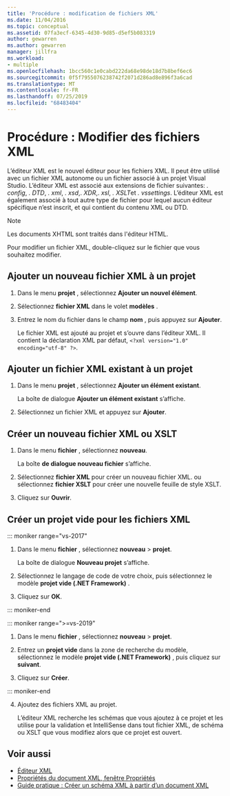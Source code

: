 ```yaml
---
title: 'Procédure : modification de fichiers XML'
ms.date: 11/04/2016
ms.topic: conceptual
ms.assetid: 07fa3ecf-6345-4d30-9d85-d5ef5b083319
author: gewarren
ms.author: gewarren
manager: jillfra
ms.workload:
- multiple
ms.openlocfilehash: 1bcc560c1e0cabd222da68e98de18d7b8bef6ec6
ms.sourcegitcommit: 0f5f7955076238742f2071d286ad8e896f3a6cad
ms.translationtype: MT
ms.contentlocale: fr-FR
ms.lasthandoff: 07/25/2019
ms.locfileid: "68483404"
---
```

# <a name="how-to-edit-xml-files"></a>Procédure : Modifier des fichiers XML

L’éditeur XML est le nouvel éditeur pour les fichiers XML. Il peut être utilisé avec un fichier XML autonome ou un fichier associé à un projet Visual Studio. L’éditeur XML est associé aux extensions de fichier suivantes: *. config*, *. DTD*, *. xml*, *. xsd*,. *XDR*,. *xsl*, *. XSLT*et *. vssettings*. L’éditeur XML est également associé à tout autre type de fichier pour lequel aucun éditeur spécifique n’est inscrit, et qui contient du contenu XML ou DTD.

> [!NOTE]
> Les documents XHTML sont traités dans l'éditeur HTML.

Pour modifier un fichier XML, double-cliquez sur le fichier que vous souhaitez modifier.

## <a name="add-a-new-xml-file-to-a-project"></a>Ajouter un nouveau fichier XML à un projet

1. Dans le menu **projet** , sélectionnez **Ajouter un nouvel élément**.

2. Sélectionnez **fichier XML** dans le volet **modèles** .

3. Entrez le nom du fichier dans le champ **nom** , puis appuyez sur **Ajouter**.

   Le fichier XML est ajouté au projet et s’ouvre dans l’éditeur XML. Il contient la déclaration XML par défaut, `<?xml version="1.0" encoding="utf-8" ?>`.

## <a name="add-an-existing-xml-file-to-a-project"></a>Ajouter un fichier XML existant à un projet

1. Dans le menu **projet** , sélectionnez **Ajouter un élément existant**.

   La boîte de dialogue **Ajouter un élément existant** s’affiche.

2. Sélectionnez un fichier XML et appuyez sur **Ajouter**.

## <a name="create-a-new-xml-or-xslt-file"></a>Créer un nouveau fichier XML ou XSLT

1. Dans le menu **fichier** , sélectionnez **nouveau**.

   La boîte **de dialogue nouveau fichier** s’affiche.

2. Sélectionnez **fichier XML** pour créer un nouveau fichier XML. ou sélectionnez **fichier XSLT** pour créer une nouvelle feuille de style XSLT.

3. Cliquez sur **Ouvrir**.

## <a name="create-an-empty-project-for-xml-files"></a>Créer un projet vide pour les fichiers XML

::: moniker range="vs-2017"

1. Dans le menu **fichier** , sélectionnez **nouveau** > **projet**.

   La boîte de dialogue **Nouveau projet** s’affiche.

2. Sélectionnez le langage de code de votre choix, puis sélectionnez le modèle **projet vide (.NET Framework)** .

3. Cliquez sur **OK**.

::: moniker-end

::: moniker range=">=vs-2019"

1. Dans le menu **fichier** , sélectionnez **nouveau** > **projet**.

2. Entrez un **projet vide** dans la zone de recherche du modèle, sélectionnez le modèle **projet vide (.NET Framework)** , puis cliquez sur **suivant**.

3. Cliquez sur **Créer**.

::: moniker-end

4. Ajoutez des fichiers XML au projet.

   L’éditeur XML recherche les schémas que vous ajoutez à ce projet et les utilise pour la validation et IntelliSense dans tout fichier XML, de schéma ou XSLT que vous modifiez alors que ce projet est ouvert.

## <a name="see-also"></a>Voir aussi

- [Éditeur XML](../xml-tools/xml-editor.md)
- [Propriétés du document XML, fenêtre Propriétés](../xml-tools/xml-document-properties-properties-window.md)
- [Guide pratique : Créer un schéma XML à partir d’un document XML](../xml-tools/how-to-create-an-xml-schema-from-an-xml-document.md)